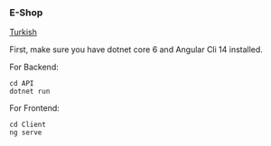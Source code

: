 ### E-Shop

[Turkish](https://github.com/sametakbal/e-shop/blob/master/README_TR.md)

First, make sure you have dotnet core 6 and Angular Cli 14 installed. <br>

For Backend:
```
cd API
dotnet run
```

For Frontend:
```
cd Client
ng serve
```